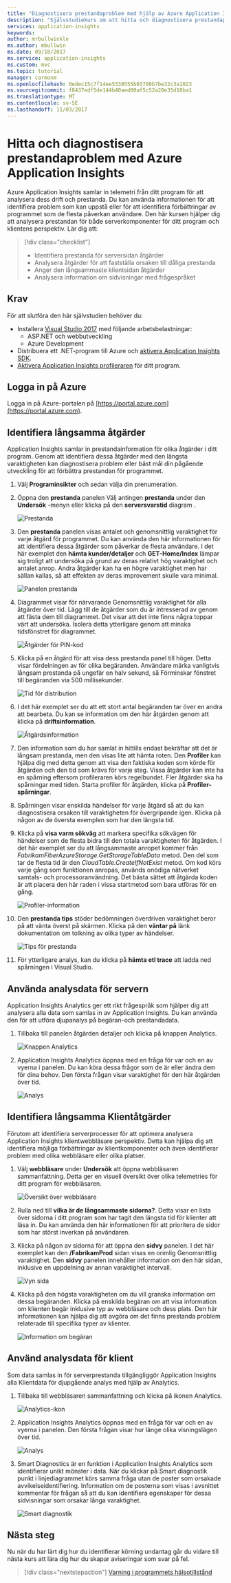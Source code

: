 ```yaml
---
title: "Diagnostisera prestandaproblem med hjälp av Azure Application Insights | Microsoft Docs"
description: "Självstudiekurs om att hitta och diagnostisera prestandaproblem i programmet med hjälp av Azure Application Insights."
services: application-insights
keywords: 
author: mrbullwinkle
ms.author: mbullwin
ms.date: 09/18/2017
ms.service: application-insights
ms.custom: mvc
ms.topic: tutorial
manager: carmonm
ms.openlocfilehash: 0edec15c7f14ee5338555b03700b7be32c3a1023
ms.sourcegitcommit: f8437edf5de144b40aed00af5c52a20e35d10ba1
ms.translationtype: MT
ms.contentlocale: sv-SE
ms.lasthandoff: 11/03/2017
---
```

# <a name="find-and-diagnose-performance-issues-with-azure-application-insights"></a>Hitta och diagnostisera prestandaproblem med Azure Application Insights

Azure Application Insights samlar in telemetri från ditt program för att analysera dess drift och prestanda.  Du kan använda informationen för att identifiera problem som kan uppstå eller för att identifiera förbättringar av programmet som de flesta påverkan användare.  Den här kursen hjälper dig att analysera prestandan för både serverkomponenter för ditt program och klientens perspektiv.  Lär dig att:

> [!div class="checklist"]
> * Identifiera prestanda för serversidan åtgärder
> * Analysera åtgärder för att fastställa orsaken till dåliga prestanda
> * Anger den långsammaste klientsidan åtgärder
> * Analysera information om sidvisningar med frågespråket


## <a name="prerequisites"></a>Krav

För att slutföra den här självstudien behöver du:

- Installera [Visual Studio 2017](https://www.visualstudio.com/downloads/) med följande arbetsbelastningar:
    - ASP.NET och webbutveckling
    - Azure Development
- Distribuera ett .NET-program till Azure och [aktivera Application Insights SDK](app-insights-asp-net.md).
- [Aktivera Application Insights profileraren](app-insights-profiler.md#installation) för ditt program.

## <a name="log-in-to-azure"></a>Logga in på Azure
Logga in på Azure-portalen på [https://portal.azure.com](https://portal.azure.com).

## <a name="identify-slow-server-operations"></a>Identifiera långsamma åtgärder
Application Insights samlar in prestandainformation för olika åtgärder i ditt program.  Genom att identifiera dessa åtgärder med den längsta varaktigheten kan diagnostisera problem eller bäst mål din pågående utveckling för att förbättra prestandan för programmet.

1. Välj **Programinsikter** och sedan välja din prenumeration.  
1. Öppna den **prestanda** panelen Välj antingen **prestanda** under den **Undersök** -menyn eller klicka på den **serversvarstid** diagram .

    ![Prestanda](media/app-insights-tutorial-performance/performance.png)

2. Den **prestanda** panelen visas antalet och genomsnittlig varaktighet för varje åtgärd för programmet.  Du kan använda den här informationen för att identifiera dessa åtgärder som påverkar de flesta användare. I det här exemplet den **hämta kunder/detaljer** och **GET-Home/Index** lämpar sig troligt att undersöka på grund av deras relativt hög varaktighet och antalet anrop.  Andra åtgärder kan ha en högre varaktighet men har sällan kallas, så att effekten av deras improvement skulle vara minimal.  

    ![Panelen prestanda](media/app-insights-tutorial-performance/performance-blade.png)

3. Diagrammet visar för närvarande Genomsnittlig varaktighet för alla åtgärder över tid.  Lägg till de åtgärder som du är intresserad av genom att fästa dem till diagrammet.  Det visar att det inte finns några toppar värt att undersöka.  Isolera detta ytterligare genom att minska tidsfönstret för diagrammet.

    ![Åtgärder för PIN-kod](media/app-insights-tutorial-performance/pin-operations.png)

4.  Klicka på en åtgärd för att visa dess prestanda panel till höger. Detta visar fördelningen av för olika begäranden.  Användare märka vanligtvis långsam prestanda på ungefär en halv sekund, så Förminskar fönstret till begäranden via 500 millisekunder.  

    ![Tid för distribution](media/app-insights-tutorial-performance/duration-distribution.png)

5.  I det här exemplet ser du att ett stort antal begäranden tar över en andra att bearbeta. Du kan se information om den här åtgärden genom att klicka på **driftsinformation**.

    ![Åtgärdsinformation](media/app-insights-tutorial-performance/operation-details.png)

6.  Den information som du har samlat in hittills endast bekräftar att det är långsam prestanda, men den visas lite att hämta roten.  Den **Profiler** kan hjälpa dig med detta genom att visa den faktiska koden som körde för åtgärden och den tid som krävs för varje steg. Vissa åtgärder kan inte ha en spårning eftersom profileraren körs regelbundet.  Fler åtgärder ska ha spårningar med tiden.  Starta profiler för åtgärden, klicka på **Profiler-spårningar**.
5.  Spårningen visar enskilda händelser för varje åtgärd så att du kan diagnostisera orsaken till varaktigheten för övergripande igen.  Klicka på någon av de översta exemplen som har den längsta tid.
6.  Klicka på **visa varm sökväg** att markera specifika sökvägen för händelser som de flesta bidra till den totala varaktigheten för åtgärden.  I det här exemplet ser du att långsammaste anropet kommer från *FabrikamFiberAzureStorage.GetStorageTableData* metod. Den del som tar de flesta tid är den *CloudTable.CreateIfNotExist* metod. Om kod körs varje gång som funktionen anropas, används onödiga nätverket samtals- och processoranvändning. Det bästa sättet att åtgärda koden är att placera den här raden i vissa startmetod som bara utföras för en gång. 

    ![Profiler-information](media/app-insights-tutorial-performance/profiler-details.png)

7.  Den **prestanda tips** stöder bedömningen överdriven varaktighet beror på att vänta överst på skärmen.  Klicka på den **väntar på** länk dokumentation om tolkning av olika typer av händelser.

    ![Tips för prestanda](media/app-insights-tutorial-performance/performance-tip.png)

8.  För ytterligare analys, kan du klicka på **hämta etl trace** att ladda ned spårningen i Visual Studio.

## <a name="use-analytics-data-for-server"></a>Använda analysdata för servern
Application Insights Analytics ger ett rikt frågespråk som hjälper dig att analysera alla data som samlas in av Application Insights.  Du kan använda den för att utföra djupanalys på begäran-och prestandadata.

1. Tillbaka till panelen åtgärden detaljer och klicka på knappen Analytics.

    ![Knappen Analytics](media/app-insights-tutorial-performance/server-analytics-button.png)

2. Application Insights Analytics öppnas med en fråga för var och en av vyerna i panelen.  Du kan köra dessa frågor som de är eller ändra dem för dina behov.  Den första frågan visar varaktighet för den här åtgärden över tid.

    ![Analys](media/app-insights-tutorial-performance/server-analytics.png)


## <a name="identify-slow-client-operations"></a>Identifiera långsamma Klientåtgärder
Förutom att identifiera serverprocesser för att optimera analysera Application Insights klientwebbläsare perspektiv.  Detta kan hjälpa dig att identifiera möjliga förbättringar av klientkomponenter och även identifierar problem med olika webbläsare eller olika platser.

1. Välj **webbläsare** under **Undersök** att öppna webbläsaren sammanfattning.  Detta ger en visuell översikt över olika telemetries för ditt program för webbläsaren.

    ![Översikt över webbläsare](media/app-insights-tutorial-performance/browser-summary.png)

2.  Rulla ned till **vilka är de långsammaste sidorna?**.  Detta visar en lista över sidorna i ditt program som har tagit den längsta tid för klienter att läsa in.  Du kan använda den här informationen för att prioritera de sidor som har störst inverkan på användaren.
3.  Klicka på någon av sidorna för att öppna den **sidvy** panelen.  I det här exemplet kan den **/FabrikamProd** sidan visas en orimlig Genomsnittlig varaktighet.  Den **sidvy** panelen innehåller information om den här sidan, inklusive en uppdelning av annan varaktighet intervall.

    ![Vyn sida](media/app-insights-tutorial-performance/page-view.png)

4.  Klicka på den högsta varaktigheten om du vill granska information om dessa begäranden.  Klicka på enskilda begäran om att visa information om klienten begär inklusive typ av webbläsare och dess plats.  Den här informationen kan hjälpa dig att avgöra om det finns prestanda problem relaterade till specifika typer av klienter.

    ![Information om begäran](media/app-insights-tutorial-performance/request-details.png)

## <a name="use-analytics-data-for-client"></a>Använd analysdata för klient
Som data samlas in för serverprestanda tillgängliggör Application Insights alla Klientdata för djupgående analys med hjälp av Analytics.

1. Tillbaka till webbläsaren sammanfattning och klicka på ikonen Analytics.

    ![Analytics-ikon](media/app-insights-tutorial-performance/client-analytics-icon.png)

2. Application Insights Analytics öppnas med en fråga för var och en av vyerna i panelen. Den första frågan visar hur länge olika visningslägen över tid.

    ![Analys](media/app-insights-tutorial-performance/client-analytics.png)

3.  Smart Diagnostics är en funktion i Application Insights Analytics som identifierar unikt mönster i data.  När du klickar på Smart diagnostik punkt i linjediagrammet körs samma fråga utan de poster som orsakade avvikelseidentifiering.  Information om de posterna som visas i avsnittet kommentar för frågan så att du kan identifiera egenskaper för dessa sidvisningar som orsakar långa varaktighet.

    ![Smart diagnostik](media/app-insights-tutorial-performance/client-smart-diagnostics.png)


## <a name="next-steps"></a>Nästa steg
Nu när du har lärt dig hur du identifierar körning undantag går du vidare till nästa kurs att lära dig hur du skapar aviseringar som svar på fel.

> [!div class="nextstepaction"]
> [Varning i programmets hälsotillstånd](app-insights-tutorial-alert.md)
